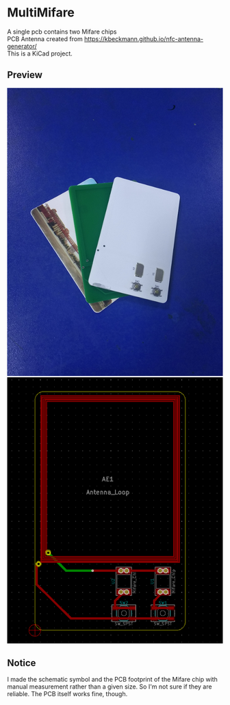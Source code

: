 # MultiMifare


A single pcb contains two Mifare chips  
PCB Antenna created from https://kbeckmann.github.io/nfc-antenna-generator/  
This is a KiCad project.

## Preview
![pv1](preview1.png) ![pv2](preview2.png)

## Notice
I made the schematic symbol and the PCB footprint of the Mifare chip with manual measurement rather than a given size. So I'm not sure if they are reliable. The PCB itself works fine, though.